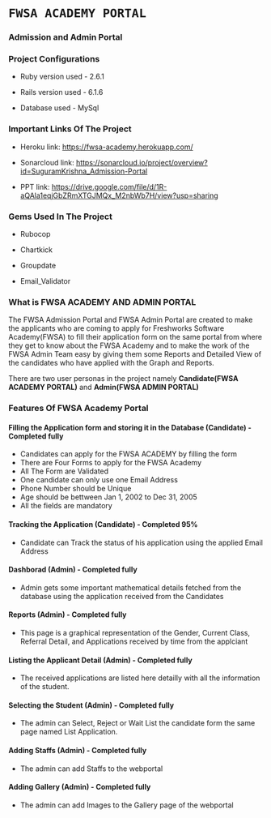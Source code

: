 # **```FWSA ACADEMY PORTAL```**

### Admission and Admin Portal

### Project Configurations

* Ruby version used - 2.6.1

* Rails version used - 6.1.6

* Database used - MySql

### Important Links Of The Project

* Heroku link: https://fwsa-academy.herokuapp.com/

* Sonarcloud link: https://sonarcloud.io/project/overview?id=SuguramKrishna_Admission-Portal

* PPT link: https://drive.google.com/file/d/1R-aQAla1eqjGbZRmXTGJMQx_M2nbWb7H/view?usp=sharing

### Gems Used In The Project

* Rubocop

* Chartkick

* Groupdate

* Email_Validator

### What is FWSA ACADEMY AND ADMIN PORTAL

The FWSA Admission Portal and FWSA Admin Portal are created to make the applicants who are coming to apply for Freshworks Software Academy(FWSA) to fill their application form on the same portal from where they get to know about the FWSA Academy and to make the work of the FWSA Admin Team easy by giving them some Reports and Detailed View of the candidates who have applied with the Graph and Reports.

There are two user personas in the project namely __Candidate(FWSA ACADEMY PORTAL)__ and __Admin(FWSA ADMIN PORTAL)__ 

### Features Of FWSA Academy Portal

#### Filling the Application form and storing it in the Database (Candidate) - Completed fully

* Candidates can apply for the FWSA ACADEMY by filling the form
* There are Four Forms to apply for the FWSA Academy 
* All The Form are Validated
* One candidate can only use one Email Address
* Phone Number should be Unique
* Age should be bettween Jan 1, 2002 to Dec 31, 2005
* All the fields are mandatory

#### Tracking the Application (Candidate) - Completed 95%

* Candidate can Track the status of his application using the applied Email Address

#### Dashborad (Admin) - Completed fully

* Admin gets some important mathematical details fetched from the database using the application received from the Candidates

#### Reports (Admin) - Completed fully

* This page is a graphical representation of the Gender, Current Class, Referral Detail, and  Applications received by time from the applciant

#### Listing the Applicant Detail (Admin) - Completed fully

*  The received applications are listed here detailly with all the information of the student.

#### Selecting the Student (Admin) - Completed fully

* The admin can Select, Reject or Wait List the candidate form the same page named List Application.

#### Adding Staffs (Admin) - Completed fully

* The admin can add Staffs to the webportal 

#### Adding Gallery (Admin) - Completed fully

* The admin can add Images to the Gallery page of the webportal 








